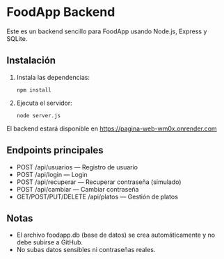 # FoodApp Backend

Este es un backend sencillo para FoodApp usando Node.js, Express y SQLite.

## Instalación

1. Instala las dependencias:
   ```
   npm install
   ```

2. Ejecuta el servidor:
   ```
   node server.js
   ```

El backend estará disponible en https://pagina-web-wm0x.onrender.com

## Endpoints principales
- POST /api/usuarios — Registro de usuario
- POST /api/login — Login
- POST /api/recuperar — Recuperar contraseña (simulado)
- POST /api/cambiar — Cambiar contraseña
- GET/POST/PUT/DELETE /api/platos — Gestión de platos

## Notas
- El archivo foodapp.db (base de datos) se crea automáticamente y no debe subirse a GitHub.
- No subas datos sensibles ni contraseñas reales.
